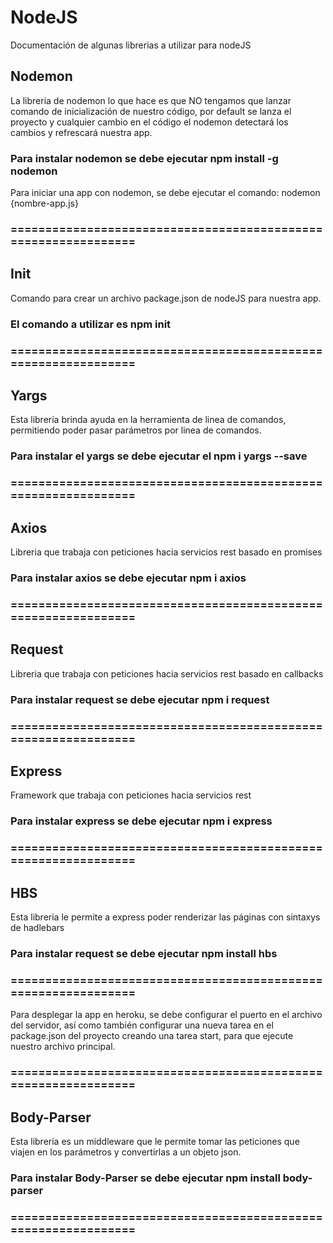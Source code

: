 # NodeJS

Documentación de algunas librerias a utilizar para nodeJS

## Nodemon

La libreria de nodemon lo que hace es que NO tengamos que lanzar comando de inicialización de nuestro código, por default se lanza el proyecto y cualquier cambio en el código el nodemon detectará los cambios y refrescará nuestra app.

### Para instalar nodemon se debe ejecutar npm install -g nodemon

Para iniciar una app con nodemon, se debe ejecutar el comando: nodemon {nombre-app.js}

### ===============================================================

## Init

Comando para crear un archivo package.json de nodeJS para nuestra app.

### El comando a utilizar es npm init

### ===============================================================

## Yargs

Esta librería brinda ayuda en la herramienta de linea de comandos, permitiendo poder pasar parámetros por linea de comandos.

### Para instalar el yargs se debe ejecutar el npm i yargs --save

### ===============================================================

## Axios

Libreria que trabaja con peticiones hacia servicios rest basado en promises

### Para instalar axios se debe ejecutar npm i axios

### ===============================================================

## Request

Libreria que trabaja con peticiones hacia servicios rest basado en callbacks

### Para instalar request se debe ejecutar npm i request

### ===============================================================

## Express

Framework que trabaja con peticiones hacia servicios rest

### Para instalar express se debe ejecutar npm i express

### ===============================================================

## HBS

Esta libreria le permite a express poder renderizar las páginas con sintaxys de hadlebars

### Para instalar request se debe ejecutar npm install hbs

### ===============================================================

Para desplegar la app en heroku, se debe configurar el puerto en el archivo del servidor, así como también configurar una nueva tarea en el package.json del proyecto creando una tarea start, para que ejecute nuestro archivo principal.

### ===============================================================

## Body-Parser

Esta libreria es un middleware que le permite tomar las peticiones que viajen en los parámetros y convertirlas a un objeto json.

### Para instalar Body-Parser se debe ejecutar npm install body-parser

### ===============================================================
